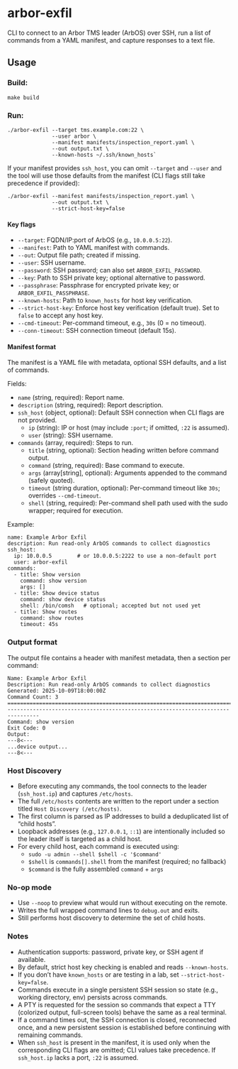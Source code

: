 # arbor-exfil

CLI to connect to an Arbor TMS leader (ArbOS) over SSH, run a list of commands from a YAML manifest, and capture 
responses to a text file.

## Usage

### Build:
```
make build
```

### Run:
```
./arbor-exfil --target tms.example.com:22 \
              --user arbor \
              --manifest manifests/inspection_report.yaml \
              --out output.txt \
              --known-hosts ~/.ssh/known_hosts`
```

If your manifest provides `ssh_host`, you can omit `--target` and `--user` and the tool will use those defaults
from the manifest (CLI flags still take precedence if provided):

```
./arbor-exfil --manifest manifests/inspection_report.yaml \
              --out output.txt \
              --strict-host-key=false
```

#### Key flags
  - `--target`: FQDN/IP:port of ArbOS (e.g., `10.0.0.5:22`).
  - `--manifest`: Path to YAML manifest with commands.
  - `--out`: Output file path; created if missing.
  - `--user`: SSH username.
  - `--password`: SSH password; can also set `ARBOR_EXFIL_PASSWORD`.
  - `--key`: Path to SSH private key; optional alternative to password.
  - `--passphrase`: Passphrase for encrypted private key; or `ARBOR_EXFIL_PASSPHRASE`.
  - `--known-hosts`: Path to `known_hosts` for host key verification.
  - `--strict-host-key`: Enforce host key verification (default true). Set to `false` to accept any host key.
  - `--cmd-timeout`: Per-command timeout, e.g., `30s` (0 = no timeout).
  - `--conn-timeout`: SSH connection timeout (default 15s).

#### Manifest format
The manifest is a YAML file with metadata, optional SSH defaults, and a list of commands.

Fields:
- `name` (string, required): Report name.
- `description` (string, required): Report description.
- `ssh_host` (object, optional): Default SSH connection when CLI flags are not provided.
  - `ip` (string): IP or host (may include `:port`; if omitted, `:22` is assumed).
  - `user` (string): SSH username.
- `commands` (array, required): Steps to run.
  - `title` (string, optional): Section heading written before command output.
  - `command` (string, required): Base command to execute.
  - `args` (array[string], optional): Arguments appended to the command (safely quoted).
  - `timeout` (string duration, optional): Per-command timeout like `30s`; overrides `--cmd-timeout`.
  - `shell` (string, required): Per-command shell path used with the sudo wrapper; required for execution.

Example:
```
name: Example Arbor Exfil
description: Run read-only ArbOS commands to collect diagnostics
ssh_host:
  ip: 10.0.0.5        # or 10.0.0.5:2222 to use a non-default port
  user: arbor-exfil
commands:
  - title: Show version
    command: show version
    args: []
  - title: Show device status
    command: show device status
    shell: /bin/comsh   # optional; accepted but not used yet
  - title: Show routes
    command: show routes
    timeout: 45s
```

### Output format
The output file contains a header with manifest metadata, then a section per command:

```
Name: Example Arbor Exfil
Description: Run read-only ArbOS commands to collect diagnostics
Generated: 2025-10-09T18:00:00Z
Command Count: 3
================================================================================
--------------------------------------------------------------------------------
Command: show version
Exit Code: 0
Output:
---8<---
...device output...
---8<---
```

### Host Discovery
- Before executing any commands, the tool connects to the leader (`ssh_host.ip`) and captures `/etc/hosts`.
- The full `/etc/hosts` contents are written to the report under a section titled `Host Discovery (/etc/hosts)`.
- The first column is parsed as IP addresses to build a deduplicated list of “child hosts”.
- Loopback addresses (e.g., `127.0.0.1`, `::1`) are intentionally included so the leader itself is targeted as a child host.
- For every child host, each command is executed using:
  - `sudo -u admin --shell $shell -c '$command'`
  - `$shell` is `commands[].shell` from the manifest (required; no fallback)
  - `$command` is the fully assembled `command` + `args`

### No-op mode
- Use `--noop` to preview what would run without executing on the remote.
- Writes the full wrapped command lines to `debug.out` and exits.
- Still performs host discovery to determine the set of child hosts.

### Notes
- Authentication supports: password, private key, or SSH agent if available.
- By default, strict host key checking is enabled and reads `--known-hosts`.
- If you don’t have `known_hosts` or are testing in a lab, set `--strict-host-key=false`.
- Commands execute in a single persistent SSH session so state (e.g., working directory, env) persists across commands.
- A PTY is requested for the session so commands that expect a TTY (colorized output, full-screen tools) behave the same as a real terminal.
- If a command times out, the SSH connection is closed, reconnected once, and a new persistent session is established
  before continuing with remaining commands.
- When `ssh_host` is present in the manifest, it is used only when the corresponding CLI flags are omitted; CLI values take precedence. If `ssh_host.ip` lacks a port, `:22` is assumed.
